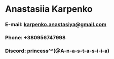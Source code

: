 # Anastasiia Karpenko

### E-mail: karpenko.anastasiya@gmail.com
### Phone: +380956747998
### Discord: princess^^(@A-n-a-s-t-a-s-i-i-a)

